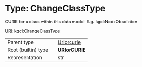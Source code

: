 
# Type: ChangeClassType


CURIE for a class within this data model. E.g. kgcl:NodeObsoletion

URI: [kgcl:ChangeClassType](http://w3id.org/kgcl/ChangeClassType)

|  |  |  |
| --- | --- | --- |
| Parent type | | [Uriorcurie](types/Uriorcurie.md) |
| Root (builtin) type | | **URIorCURIE** |
| Representation | | str |
